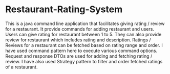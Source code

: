 # Restaurant-Rating-System

This is a java command line application that facilitates giving rating / review for a restaurant.
It provide commands for adding restaurant and users. Users can give rating for restaurant between 1 to 5. 
They can also provide review for restaurant which includes rating and description.
Ratings / Reviews for a restaurant can be fetched based on rating range and order. 
I have used command pattern here to execute various command options.
Request and response DTOs are used for adding and fetching rating / review.
I have also used Strategy pattern to filter and order fetched ratings of a restaurant.
